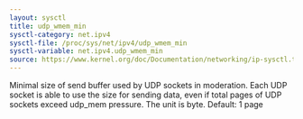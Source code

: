 ```yaml
---
layout: sysctl
title: udp_wmem_min
sysctl-category: net.ipv4
sysctl-file: /proc/sys/net/ipv4/udp_wmem_min
sysctl-variable: net.ipv4.udp_wmem_min
source: https://www.kernel.org/doc/Documentation/networking/ip-sysctl.txt
---
```

Minimal size of send buffer used by UDP sockets in moderation.
Each UDP socket is able to use the size for sending data, even if
total pages of UDP sockets exceed udp_mem pressure. The unit is byte.
Default: 1 page

